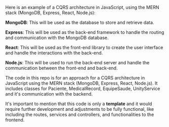 Here is an example of a CQRS architecture in JavaScript, using the MERN stack (MongoDB, Express, React, Node.js):

**MongoDB**: This will be used as the database to store and retrieve data.

**Express**: This will be used as the back-end framework to handle the routing and communication with the MongoDB database.

**React**: This will be used as the front-end library to create the user interface and handle the interactions with the back-end.

**Node.js**: This will be used to run the back-end server and handle the communication between the front-end and back-end.

The code in this repo is for an approach for a CQRS architecture in JavaScript using the MERN stack (MongoDB, Express, React, Node.js). It includes classes for Paciente, MedicalRecord, EquipeSaude, UnityService and it's communication with the backend.

It's important to mention that this code is only a **template** and it would require further development and adjustments to be fully functional, like including the routes, services and controllers, and functionalities to the frontend.
